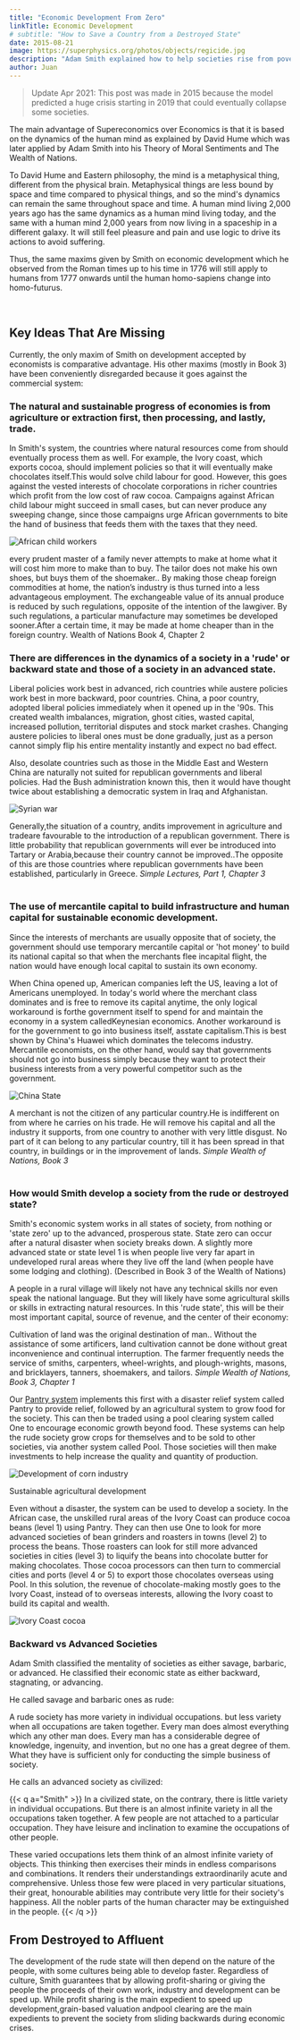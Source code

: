```yaml
---
title: "Economic Development From Zero"
linkTitle: Economic Development
# subtitle: "How to Save a Country from a Destroyed State"
date: 2015-08-21
image: https://superphysics.org/photos/objects/regicide.jpg
description: "Adam Smith explained how to help societies rise from poverty to wealth through natural economic development"
author: Juan
---
```



> Update Apr 2021: This post was made in 2015 because the model predicted a huge crisis starting in 2019 that could eventually collapse some societies.

The main advantage of Supereconomics over Economics is that it is based on the dynamics of the human mind as explained by David Hume which was later applied by Adam Smith into his Theory of Moral Sentiments and The Wealth of Nations.

To David Hume and Eastern philosophy, the mind is a metaphysical thing, different from the physical brain. Metaphysical things are less bound by space and time compared to physical things, and so the mind's dynamics can remain the same throughout space and time. A human mind living 2,000 years ago has the same dynamics as a human mind living today, and the same with a human mind 2,000 years from now living in a spaceship in a different galaxy. It will still feel pleasure and pain and use logic to drive its actions to avoid suffering.

Thus, the same maxims given by Smith on economic development which he observed from the Roman times up to his time in 1776 will still apply to humans from 1777 onwards until the human homo-sapiens change into homo-futurus.

<br>

## Key Ideas That Are Missing

Currently, the only maxim of Smith on development accepted by economists is comparative advantage. His other maxims (mostly in Book 3) have been conveniently disregarded because it goes against the commercial system:

### The natural and sustainable progress of economies is from agriculture or extraction first, then processing, and lastly, trade.

In Smith's system, the countries where natural resources come from should eventually process them as well. For example, the Ivory coast, which exports cocoa, should implement policies so that it will eventually make chocolates itself.This would solve child labour for good. However, this goes against the vested interests of chocolate corporations in richer countries which profit from the low cost of raw cocoa. Campaigns against African child labour might succeed in small cases, but can never produce any sweeping change, since those campaigns urge African governments to bite the hand of business that feeds them with the taxes that they need.

![African child workers](https://socioecons.files.wordpress.com/2015/08/chocolate-child-slavery-ivory-coast.jpg)

<div class="squote smith" data-sal="slide-right">
every prudent master of a family never attempts to make at home what it will cost him more to make than to buy. The tailor does not make his own shoes, but buys them of the shoemaker.. By making those cheap foreign commodities at home, the nation’s industry is thus turned into a less advantageous employment. The exchangeable value of its annual produce is reduced by such regulations, opposite of the intention of the lawgiver. By such regulations, a particular manufacture may sometimes be developed sooner.After a certain time, it may be made at home cheaper than in the foreign country.
Wealth of Nations Book 4, Chapter 2
</div>


### There are differences in the dynamics of a society in a 'rude' or backward state and those of a society in an advanced state.

Liberal policies work best in advanced, rich countries while austere policies work best in more backward, poor countries. China, a poor country, adopted liberal policies immediately when it opened up in the '90s. This created wealth imbalances, migration, ghost cities, wasted capital, increased pollution, territorial disputes and stock market crashes. Changing austere policies to liberal ones must be done gradually, just as a person cannot simply flip his entire mentality instantly and expect no bad effect.

Also, desolate countries such as those in the Middle East and Western China are naturally not suited for republican governments and liberal policies. Had the Bush administration known this, then it would have thought twice about establishing a democratic system in Iraq and Afghanistan.

![Syrian war](https://sorasystem.sirv.com/photos/syriawar800.jpg)

<div class="squote smith" data-sal="slide-right">
Generally,the situation of a country, andits improvement in agriculture and tradeare favourable to the introduction of a republican government. There is little probability that republican governments will ever be introduced into Tartary or Arabia,because their country cannot be improved..The opposite of this are those countries where republican governments have been established, particularly in Greece.
<cite>Simple Lectures, Part 1, Chapter 3</cite>
</div>

<br>

### The use of mercantile capital to build infrastructure and human capital for sustainable economic development.

Since the interests of merchants are usually opposite that of society, the government should use temporary mercantile capital or 'hot money' to build its national capital so that when the merchants flee incapital flight, the nation would have enough local capital to sustain its own economy.

When China opened up, American companies left the US, leaving a lot of Americans unemployed. In today's world where the merchant class dominates and is free to remove its capital anytime, the only logical workaround is forthe government itself to spend for and maintain the economy in a system calledKeynesian economics. Another workaround is for the government to go into business itself, asstate capitalism.This is best shown by China's Huawei which dominates the telecoms industry. Mercantile economists, on the other hand, would say that governments should not go into business simply because they want to protect their business interests from a very powerful competitor such as the government.

![China State](https://sorasystem.sirv.com/charts/chinastate.gif)

<div class="squote smith" data-sal="slide-right">
A merchant is not the citizen of any particular country.He is indifferent on from where he carries on his trade. He will remove his capital and all the industry it supports, from one country to another with very little disgust. No part of it can belong to any particular country, till it has been spread in that country, in buildings or in the improvement of lands.
<cite>Simple Wealth of Nations, Book 3</cite>
</div>

<br>

### How would Smith develop a society from the rude or destroyed state?

Smith's economic system works in all states of society, from nothing or 'state zero' up to the advanced, prosperous state. State zero can occur after a natural disaster when society breaks down. A slightly more advanced state or state level 1 is when people live very far apart in undeveloped rural areas where they live off the land (when people have some lodging and clothing). (Described in Book 3 of the Wealth of Nations)

A people in a rural village will likely not have any technical skills nor even speak the national language. But they will likely have some agricultural skills or skills in extracting natural resources. In this 'rude state', this will be their most important capital, source of revenue, and the center of their economy:

<div class="squote smith" data-sal="slide-right">
Cultivation of land was the original destination of man.. Without the assistance of some artificers, land cultivation cannot be done without great inconvenience and continual interruption. The farmer frequently needs the service of smiths, carpenters, wheel-wrights, and plough-wrights, masons, and bricklayers, tanners, shoemakers, and tailors.
<cite>Simple Wealth of Nations, Book 3, Chapter 1</cite>
</div> 

Our [Pantry system](https://pantrypoints.com) implements this first with a disaster relief system called Pantry to provide relief, followed by an agricultural system to grow food for the society. This can then be traded using a pool clearing system called One to encourage economic growth beyond food. These systems can help the rude society grow crops for themselves and to be sold to other societies, via another system called Pool. Those societies will then make investments to help increase the quality and quantity of production.

![Development of corn industry](https://socioecons.files.wordpress.com/2014/04/rudeadvancedcorn.png)
<figcaption>Sustainable agricultural development</figcaption>

Even without a disaster, the system can be used to develop a society. In the African case, the unskilled rural areas of the Ivory Coast can produce cocoa beans (level 1) using Pantry. They can then use One to look for more advanced societies of bean grinders and roasters in towns (level 2) to process the beans. Those roasters can look for still more advanced societies in cities (level 3) to liquify the beans into chocolate butter for making chocolates. Those cocoa processors can then turn to commercial cities and ports (level 4 or 5) to export those chocolates overseas using Pool. In this solution, the revenue of chocolate-making mostly goes to the Ivory Coast, instead of to overseas interests, allowing the Ivory coast to build its capital and wealth.

![Ivory Coast cocoa](https://socioecons.files.wordpress.com/2015/08/screen-shot-2017-10-05-at-12-33-47.png)



<div class="box">
<h3>Backward vs Advanced Societies</h3>

Adam Smith classified the mentality of societies as either savage, barbaric, or advanced. He classified their economic state as either backward, stagnating, or advancing. 

He called savage and barbaric ones as rude:

<div class="squote smith" data-sal="slide-right">
A rude society has more variety in individual occupations. but less variety when all occupations are taken together. Every man does almost everything which any other man does. Every man has a considerable degree of knowledge, ingenuity, and invention, but no one has a great degree of them. What they have is sufficient only for conducting the simple business of society.
</div>

He calls an advanced society as civilized:


{{< q a="Smith" >}}
In a civilized state, on the contrary, there is little variety in individual occupations. But there is an almost infinite variety in all the occupations taken together. A few people are not attached to a particular occupation. They have leisure and inclination to examine the occupations of other people. 

These varied occupations lets them think of an almost infinite variety of objects. This thinking then exercises their minds in endless comparisons and combinations. It renders their understandings extraordinarily acute and comprehensive. Unless those few were placed in very particular situations, their great, honourable abilities may contribute very little for their society's happiness. All the nobler parts of the human character may be extinguished in the people.
{{< /q >}}



##  From Destroyed to Affluent

The development of the rude state will then depend on the nature of the people, with some cultures being able to develop faster. Regardless of culture, Smith guarantees that by allowing profit-sharing or giving the people the proceeds of their own work, industry and development can be sped up. While profit sharing is the main expedient to speed up development,grain-based valuation  andpool clearing  are the main expedients to prevent the society from sliding backwards during economic crises.
